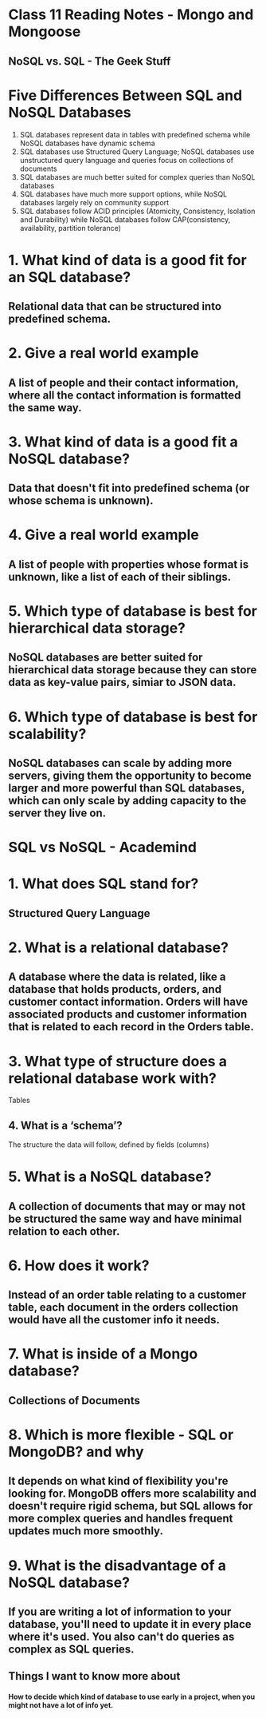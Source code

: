 # Class 11 Reading Notes - Mongo and Mongoose
## NoSQL vs. SQL - The Geek Stuff
# Five Differences Between SQL and NoSQL Databases
1.  SQL databases represent data in tables with predefined schema while NoSQL databases have dynamic schema
2. SQL databases use Structured Query Language; NoSQL databases use unstructured query language and queries focus on collections of documents
3. SQL databases are much better suited for complex queries than NoSQL databases
4. SQL databases have much more support options, while NoSQL databases largely rely on community support
5. SQL databases follow ACID principles (Atomicity, Consistency, Isolation and Durability) while NoSQL  databases follow CAP(consistency, availability, partition tolerance)
# 1. What kind of data is a good fit for an SQL database?
## Relational data that can be structured into predefined schema.

# 2. Give a real world example
## A list of people and their contact information, where all the contact information is formatted the same way.

# 3. What kind of data is a good fit a NoSQL database?
## Data that doesn't fit into predefined schema (or whose schema is unknown).

# 4. Give a real world example
## A list of people with properties whose format is unknown, like a list of each of their siblings.

# 5. Which type of database is best for hierarchical data storage?
## NoSQL databases are better suited for hierarchical data storage because they can store data as key-value pairs, simiar to JSON data.

#  6. Which type of database is best for scalability?
## NoSQL databases can scale by adding more servers, giving them the opportunity to become larger and more powerful than SQL databases, which can only scale by adding capacity to the server they live on.

# SQL vs NoSQL - Academind
# 1. What does SQL stand for?
## Structured Query Language

# 2. What is a relational database?
## A database where the data is related, like a database that holds products, orders, and customer contact information. Orders will have associated products and customer information that is related to each record in the Orders table.

# 3. What type of structure does a relational database work with?
Tables

## 4. What is a ‘schema’?
The structure the data will follow, defined by fields (columns)

# 5. What is a NoSQL database?
## A collection of documents that may or may not be structured the same way and have minimal relation to each other.

# 6. How does it work?
## Instead of an order table relating to a customer table, each document in the orders collection would have all the customer info it needs.

# 7. What is inside of a Mongo database?
## Collections of Documents

# 8. Which is more flexible - SQL or MongoDB? and why
## It depends on what kind of flexibility you're looking for. MongoDB offers more scalability and doesn't require rigid schema, but SQL allows for more complex queries and handles frequent updates much more smoothly.

# 9. What is the disadvantage of a NoSQL database?
## If you are writing a lot of information to your database, you'll need to update it in every place where it's used. You also can't do queries as complex as SQL queries.

## Things I want to know more about
#### How to decide which kind of database to use early in a project, when you might not have a lot of info yet.